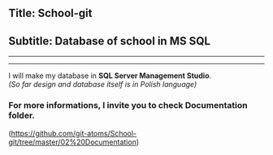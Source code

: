 ## Title: School-git
## Subtitle: Database of school in MS SQL

---
---

I will make my database in **SQL Server Management Studio**.<br>
*(So far design and database itself is in Polish language)*




### For more informations, I invite you to check **Documentation** folder.
(<https://github.com/git-atoms/School-git/tree/master/02%20Documentation>)